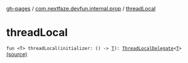 [gh-pages](../index.md) / [com.nextfaze.devfun.internal.prop](index.md) / [threadLocal](./thread-local.md)

# threadLocal

`fun <T> threadLocal(initializer: () -> `[`T`](thread-local.md#T)`): `[`ThreadLocalDelegate`](-thread-local-delegate/index.md)`<`[`T`](thread-local.md#T)`>` [(source)](https://github.com/NextFaze/dev-fun/tree/master/devfun-internal/src/main/java/com/nextfaze/devfun/internal/prop/ThreadLocal.kt#L6)